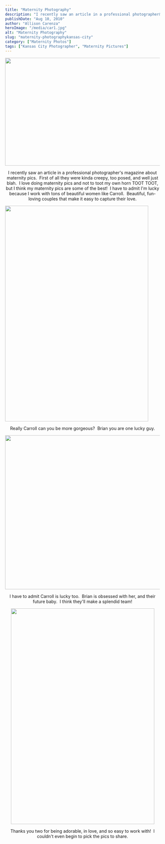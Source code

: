 ```yaml
---
title: "Maternity Photography"
description: "I recently saw an article in a professional photographer&apos;s magazine about maternity pics.  First of all they were kinda creepy, "
publishDate: "Aug 10, 2010"
author: "Allison Carenza"
heroImage: "/media/car1.jpg"
alt: "Maternity Photography"
slug: "maternity-photographykansas-city"
category: ["Maternity Photos"]
tags: ["Kansas City Photographer", "Maternity Pictures"]
---
```


<p><img class="aligncenter size-full wp-image-1192" title="car1" src="/media/car1.jpg" alt="" width="700" height="350"   /></p>
<p style="text-align: center;">I recently saw an article in a professional photographer&apos;s magazine about maternity pics.  First of all they were kinda creepy, too posed, and well just blah.  I love doing maternity pics and not to toot my own horn TOOT TOOT, but I think my maternity pics are some of the best!  I have to admit I&apos;m lucky because I work with tons of beautiful women like Carroll.  Beautiful, fun-loving couples that make it easy to capture their love.</p>
<p><img class="aligncenter size-full wp-image-1194" title="car3" src="/media/car3.jpg" alt="" width="466" height="700"   /></p>
<p style="text-align: center;">Really Carroll can you be more gorgeous?  Brian you are one lucky guy.</p>
<p><img class="aligncenter size-full wp-image-1193" title="car2" src="/media/car2.jpg" alt="" width="750" height="500"   /></p>
<p style="text-align: center;">I have to admit Carroll is lucky too.  Brian is obsessed with her, and their future baby.  I think they&apos;ll make a splendid team!</p>
<p style="text-align: center;"><img class="aligncenter size-full wp-image-1195" title="car5" src="/media/car5.jpg" alt="" width="467" height="700"   /></p>
<p style="text-align: center;">Thanks you two for being adorable, in love, and so easy to work with!  I couldn&apos;t even begin to pick the pics to share.</p>
